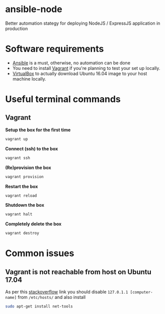 # ansible-node
Better automation stategy for deploying NodeJS / ExpressJS application in production

# Software requirements
* [Ansible](http://docs.ansible.com/ansible/intro_installation.html) is a must, otherwise, no automation can be done
* You need to install [Vagrant](https://www.vagrantup.com/docs/installation/) if you're planning to
test your set up locally.
* [VirtualBox](https://www.virtualbox.org/wiki/Downloads) to actually download Ubuntu 16.04 image to your host machine locally.


# Useful terminal commands
## Vagrant
**Setup the box for the first time**
```bash
vagrant up
```
**Connect (ssh) to the box**
```bash
vagrant ssh
```
**(Re)provision the box**
```bash
vagrant provision
```
**Restart the box**
```bash
vagrant reload
```
**Shutdown the box**
```bash
vagrant halt
```
**Completely delete the box**
```bash
vagrant destroy
```

# Common issues
## Vagrant is not reachable from host on Ubuntu 17.04
As per this [stackoverflow](https://stackoverflow.com/questions/43455777/cant-get-to-any-vagrant-sites-on-ubuntu-17-04)
link you should disable `127.0.1.1 [computer-name]` from `/etc/hosts/` and also install
```bash
sudo apt-get install net-tools
```





